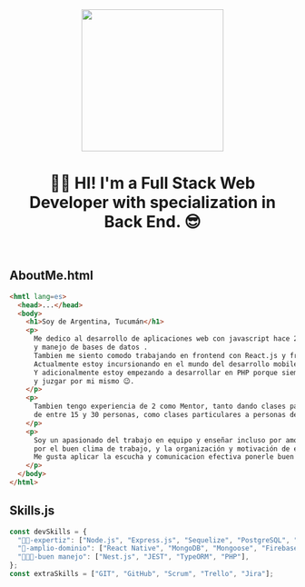 <div align="center">
<img height=250 src="https://media3.giphy.com/media/L8K62iTDkzGX6/giphy.gif?cid=790b7611f2c104b3e9bef4fcd60be69dc67b5d0882e89af3&rid=giphy.gif&ct=g"/>

# 👋🏾 HI! I'm a Full Stack Web Developer with specialization in Back End. 😎
</div>
<br>

## AboutMe.html
```html
<hmtl lang=es>
  <head>...</head>
  <body>
    <h1>Soy de Argentina, Tucumán</h1>
    <p>
      Me dedico al desarrollo de aplicaciones web con javascript hace 2 años y me destaco en backend con Node.js
      y manejo de bases de datos .
      Tambien me siento comodo trabajando en frontend con React.js y frameworks o preprocesadores css.
      Actualmente estoy incursionando en el mundo del desarrollo mobile con React Native.
      Y adicionalmente estoy empezando a desarrollar en PHP porque siempre me gusta ir en contra de las modas
      y juzgar por mi mismo 😉.
    </p>
    <p>
      Tambien tengo experiencia de 2 como Mentor, tanto dando clases para academias de programación con comisiones
      de entre 15 y 30 personas, como clases particulares a personas de distintos paises de habla hispana.
    </p>
    <p>
      Soy un apasionado del trabajo en equipo y enseñar incluso por amor al arte, me gusta tener un rol activo y me preocupo
      por el buen clima de trabajo, y la organización y motivación de equipos.
      Me gusta aplicar la escucha y comunicacion efectiva ponerle buen humor al ambiente 🙃.
    </p>
  </body>
</html>
```
## Skills.js
```js
const devSkills = {
  "🐱‍👤-expertiz": ["Node.js", "Express.js", "Sequelize", "PostgreSQL", "React.js"],
  "🤠-amplio-dominio": ["React Native", "MongoDB", "Mongoose", "Firebase"],
  "👨🏽‍🔬-buen manejo": ["Nest.js", "JEST", "TypeORM", "PHP"],
};
const extraSkills = ["GIT", "GitHub", "Scrum", "Trello", "Jira"];
```
